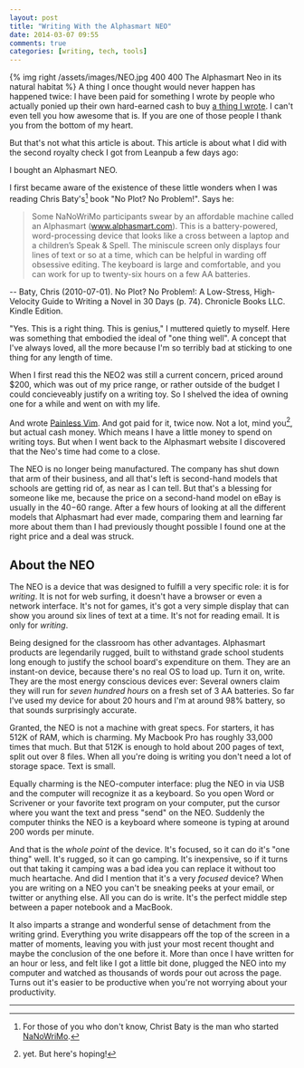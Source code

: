 ```yaml
---
layout: post
title: "Writing With the Alphasmart NEO"
date: 2014-03-07 09:55
comments: true
categories: [writing, tech, tools]
---
```


{% img right /assets/images/NEO.jpg 400 400 The Alphasmart Neo in its natural habitat %}
A thing I once thought would never happen has happened twice: I have been paid for something I wrote by people who actually ponied up their own hard-earned cash to buy [a thing I wrote](https://leanpub.com/painless_vim). I can't even tell you how awesome that is. If you are one of those people I thank you from the bottom of my heart. 

But that's not what this article is about. This article is about what I did with the second royalty check I got from Leanpub a few days ago:

I bought an Alphasmart NEO. 

I first became aware of the existence of these little wonders when I was reading Chris Baty's[^whoIsChris] book "No Plot? No Problem!". Says he:

[^whoIsChris]: For those of you who don't know, Christ Baty is the man who started [NaNoWriMo](http://nanowrimo.org). 

> Some NaNoWriMo participants swear by an affordable machine called an Alphasmart (www.alphasmart.com). This is a battery-powered, word-processing device that looks like a cross between a laptop and a children’s Speak & Spell. The miniscule screen only displays four lines of text or so at a time, which can be helpful in warding off obsessive editing. The keyboard is large and comfortable, and you can work for up to twenty-six hours on a few AA batteries.

-- Baty, Chris (2010-07-01). No Plot? No Problem!: A Low-Stress, High-Velocity Guide to Writing a Novel in 30 Days (p. 74). Chronicle Books LLC. Kindle Edition. 

"Yes. This is a right thing. This is genius," I muttered quietly to myself. Here was something that embodied the ideal of "one thing well". A concept that I've always loved, all the more because I'm so terribly bad at sticking to one thing for any length of time. 

When I first read this the NEO2 was still a current concern, priced around $200, which was out of my price range, or rather outside of the budget I could concieveably justify on a writing toy. So I shelved the idea of owning one for a while and went on with my life.

And wrote [Painless Vim](https://leanpub.com/painless_vim). And got paid for it, twice now. Not a lot, mind you[^yet], but actual cash money. Which means I have a little money to spend on writing toys. But when I went back to the Alphasmart website I discovered that the Neo's time had come to a close.

[^yet]: yet. But here's hoping!

The NEO is no longer being manufactured. The company has shut down that arm of their business, and all that's left is second-hand models that schools are getting rid of, as near as I can tell. But that's a blessing for someone like me, because the price on a second-hand model on eBay is usually in the $40-$60 range. After a few hours of looking at all the different models that Alphasmart had ever made, comparing them and learning far more about them than I had previously thought possible I found one at the right price and a deal was struck. 

## About the NEO

The NEO is a device that was designed to fulfill a very specific role: it is for *writing*. It is not for web surfing, it doesn't have a browser or even a network interface. It's not for games, it's got a very simple display that can show you around six lines of text at a time. It's not for reading email. It is only for *writing*. 

Being designed for the classroom has other advantages. Alphasmart products are legendarily rugged, built to withstand grade school students long enough to justify the school board's expenditure on them. They are an instant-on device, because there's no real OS to load up. Turn it on, write. They are the most energy conscious devices ever: Several owners claim they will run for *seven hundred hours* on a fresh set of 3 AA batteries. So far I've used my device for about 20 hours and I'm at around 98% battery, so that sounds surprisingly accurate. 

Granted, the NEO is not a machine with great specs. For starters, it has 512K of RAM, which is charming. My Macbook Pro has roughly 33,000 times that much. But that 512K is enough to hold about 200 pages of text, split out over 8 files. When all you're doing is writing you don't need a lot of storage space. Text is small. 

Equally charming is the NEO-computer interface: plug the NEO in via USB and the computer will recognize it as a keyboard. So you open Word or Scrivener or your favorite text program on your computer, put the cursor where you want the text and press "send" on the NEO. Suddenly the computer thinks the NEO is a keyboard where someone is typing at around 200 words per minute. 

And that is the *whole point* of the device. It's focused, so it can do it's "one thing" well. It's rugged, so it can go camping. It's inexpensive, so if it turns out that taking it camping was a bad idea you can replace it without too much heartache. And did I mention that it's a very *focused* device? When you are writing on a NEO you can't be sneaking peeks at your email, or twitter or anything else. All you can do is write. It's the perfect middle step between a paper notebook and a MacBook.

It also imparts a strange and wonderful sense of detachment from the writing grind. Everything you write disappears off the top of the screen in a matter of moments, leaving you with just your most recent thought and maybe the conclusion of the one before it. More than once I have written for an hour or less, and felt like I got a little bit done, plugged the NEO into my computer and watched as thousands of words pour out across the page. Turns out it's easier to be productive when you're not worrying about your productivity. 

* * *